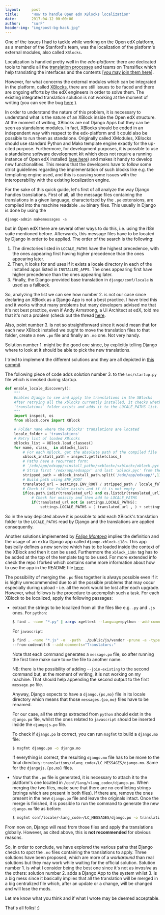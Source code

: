 ```yaml
---
layout:     post
title:      "How to handle Open edX XBlocks localization"
date:       2017-04-12 00:00:00
author:     "surF"
header-img: "img/post-bg-hack.jpg"
---
```


One of the issues I had to tackle while working on the Open edX platform, as
a member of the
Stanford's team, was the localization of the platform's external modules, also
called ``XBlocks``.  

Localization is handled pretty well in the *edx-platform*: there are dedicated
tools
to handle all the [translation
processes](https://github.com/edx/i18n-tools) and teams on Transiflex
which help
translating the interfaces and the contents [[you may join them
here]](https://www.transifex.com/open-edx/edx-platform/). 

However, for what concerns the external modules which can be integrated in the
platform, called [XBlocks](https://open.edx.org/xblocks), there are still
issues to be faced and there
are ongoing efforts by the edX engineers in order to solve them. 
The existing integrated translation solution is not working at the moment of writing
(you can see the bug [here](https://openedx.atlassian.net/browse/WL-230) ). 

In order to understand the nature of this problem, it is necessary to understand
what is the nature of an XBlock inside the Open edX structure. At the moment of
writing, XBlocks are not Django Apps but they can be seen as standalone
modules. 
In
fact, XBlocks should be coded in an independent way with respect to the
edx-platform and it could also be possible to run them as standalone. Originally
called XModules, XBlocks should use standard Python and Mako template engine
exactly for the up-cited purpose. 
Furthermore, for
development purposes, it is possible to use a standalone software development
kit which does not require a running instance of Open edX installed ([see
here](https://edx.readthedocs.io/projects/xblock-tutorial/en/latest/getting_started/setup_sdk.html))
and makes it handy to develop new functionalities.
This means that the developers have to follow some strict guidelines regarding
the implementation of such blocks like e.g. the templating engine used, and this
is causing some issues with the interoperability with the existing localization
engine. 

For the sake of this quick guide, let's first of all analyze the way Django handles
translations.
First of all, all the message files containing the translations in a given language,
characterized by the `.po` extensions, are compiled into the machine readable 
`.mo` binary files. 
This usually in Django is done by using the 
```
django-admin makemessages -a
```
but in Open edX there are several other ways to do this, i.e. using the
i18n suite mentioned before. 
Afterwards, this message files have to be located by Django in order to be
applied.
The order of the search is the following:


1. The directories listed in `LOCALE_PATHS` have the highest precedence, with
   the ones appearing first having higher precedence than the ones appearing
   later.
2. Then, it looks for and uses if it exists a locale directory in each of the
   installed apps listed in `INSTALLED_APPS`. The ones appearing first have
   higher precedence than the ones appearing later.
3. Finally, the Django-provided base translation in `django/conf/locale` is used
   as a fallback.

So, analyzing the list we can see how number 2. is not our case since declaring
an XBlock as a Django App is not a best practice. I have tried this and it
works without many problems but many developers advised me that it's not best
practice, even if Andy Armstrong, a UI Architect at edX, told me that it's not
a problem (check out the thread
[here](https://groups.google.com/forum/#!topic/openedx-translation/cLR5tZI5oqQ).

Also, point number 3. is not so straightforward since it would mean that for
each new XBlock installed we ought to move the translation files to that
folder, create a new `.po` file and finally an `.mo` one. Not very handy.

Solution number 1. might be the good one since, by explicitly telling Django
where to look at it should be able to pick the new translations. 

I tried to implement the different solutions and they are all depicted in [this
commit](https://github.com/libremente/edx-platform/commit/22292d5e26207eeb772778990e2f28196581030f).

The following piece of code adds solution number 3. to the `lms/startup.py`
file which is invoked during startup. 

```python
def enable_locale_discovery():
    """ 
    Enables Django to see and apply the translations in the XBlocks
    After retrying all the xblocks currently installed, it checks whether a
    `translations` folder exists and adds it to the LOCALE_PATHS list. 
    """
    import inspect, os
    from xblock.core import XBlock

    # Folder name where the XBlocks' translations are located
    locale_folder = 'translations'
    # Retry list of loaded XBlocks
    xblocks_list = XBlock.load_classes()
    for name, class_  in xblocks_list:
        # For each XBlock, get the absolute path of the compiled file 
        xblock_install_path = inspect.getfile(class_)
        # Paths have a recurrent form:
        # `/edx/app/edxapp/<install_path>/<xblock>/<xblock>/xblock.pyc`
        # Strip first '/edx/app/edxapp/' and last 'xblock.pyc' from the path
        stripped_path = xblock_install_path.split('/edx/app/edxapp/',1)[1].rsplit('/',1)[0]
        # Build path using ENV_ROOT
        translated_url = settings.ENV_ROOT / stripped_path / locale_folder
        # Check if the folder exists and if it is not empty
        if(os.path.isdir(translated_url) and os.listdir(translated_url)):
            # Check for unicity and then add to LOCALE_PATHS
            if(translated_url not in settings.LOCALE_PATHS):
                settings.LOCALE_PATHS = ( translated_url , ) + settings.LOCALE_PATHS
```

So in the way depicted above it is possible to add each XBlock's translation
folder to the `LOCALE_PATHS` read by Django and the translations are applied
consequently.

Another solutions implemented by [*Felipe
Montoya*](https://github.com/felipemontoya) implies the definition and the
usage of an extra Django app called `django-xblock-i18n`. This app basically
defines a new service which has to be loaded inside the context of the XBlock
and then it can be used. Furthermore the `xblock_i18n` tag has to be added at
the top of the template tag to be used. For more extended info check the repo
I forked which contains some more information about how to use the app in the
README file [here](https://github.com/libremente/django-xblock-i18n).

The possibility of merging the `.po` files together is always possible even if
it is highly unrecommended due to all the possible problems that may occur
especially during upload - i.e. all the work would be lost after each upgrade.
However, what follows is the procedure to accomplish such a task.
For each XBlock to be localized, apply the following passages:

* extract the strings to be localized from all the files like e.g. `.py` and
  `.js` ones. For `python`:

  ```bash
  $ find . -name "*.py" | xargs xgettext --language=python --add-comments="Translators:"
  ```

  For `javascript`:
  
  ```bash
  $ find . -name "*.js" -o  -path  ./public/js/vendor -prune -a -type f | xargs xgettext --language=javascript
  --from-code=utf-8 --add-comments="Translators:"
  ```

  Note that each command generates a `message.po` file, so after running the
  first time make sure to `mv` the file to another name. 

  NB: there is the possibility of adding `--join-existing` to the second
  command but, at the moment of writing, it is not working on my machine.
  That should help appending the
  second output to the first `message.po` file. 

  Anyway, Django expects to have a `django.{po,mo}` file in its locale
  directory which means that those `messages.{po,mo}` files have to be renamed. 

  For our case, all the strings extracted from `python` should exist in the
  `django.po` file, whilst the ones related to `javascript` should be inserted
  inside the `djangojs.po` file.
  
  To check if `django.po` is correct, you can run `msgfmt` to build
  a `django.mo` file:
  ```bash
  $ msgfmt django.po -o django.mo 
  ```

  If everything is correct, the resulting `django.mo` file has to be move
  to the final directory:
  `translations/<lang_code>/LC_MESSAGES/django.mo`.
  Same for the `djangojs.{po,mo}` files.

* Now that the `.po` file is generated, it is necessary to attach it to the
  platform's one located in `/conf/lang/<lang_code>/django.po`. When merging
  the two files, make sure that there are no conflicting strings (strings which
  are present in both files). If there are, remove the ones present in the new
  `django.po` file and leave the originals intact. Once the merge is finished,
  it is possible to run the command to generate the new `django.mo` file as
  before:

  ```bash
  $ msgfmt conf/locale/<lang_code>/LC_MESSAGES/django.po -o translations/<lang_code>/LC_MESSAGES/django.mo 
  ```

From now on, Django will read from those files and apply the translations
globally. However, as cited above, this is **not recommended** for obvious
reasons. 

So, in order to conclude, we have explored the various paths that Django checks
to spot the `.mo` files containing the translations to apply.
Three solutions have been proposed, which are more of a *workaround* than real
solutions but they may work while waiting for the official solution. 
Solution number 1. is what I consider being the best one since it's not as
*invasive* as the others: solution number 2. adds a Django App to the system
whilst 3. is a big mess since it basically implies that all the translation
will be merged in a big centralized file which, after an update or a change,
will be changed and will lose the mods. 

Let me know what you think and if what I wrote may be deemed acceptable.

That's all folks! :)







